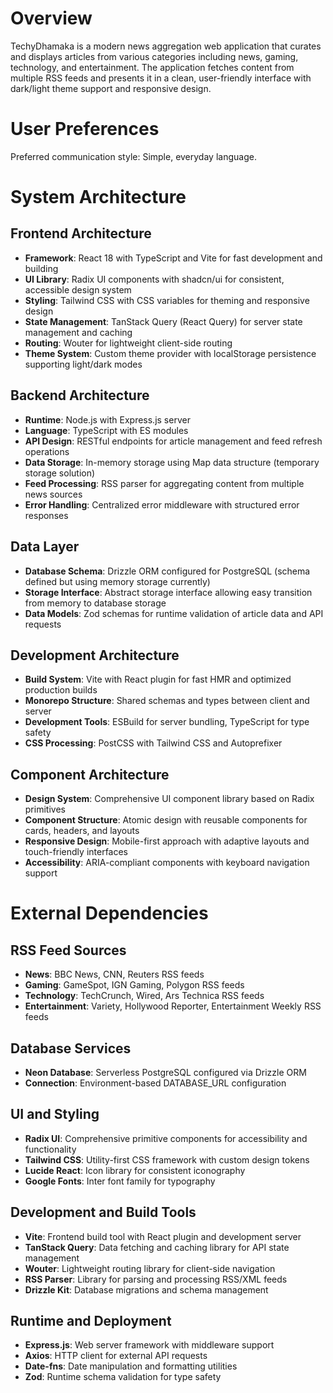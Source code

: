# Overview

TechyDhamaka is a modern news aggregation web application that curates and displays articles from various categories including news, gaming, technology, and entertainment. The application fetches content from multiple RSS feeds and presents it in a clean, user-friendly interface with dark/light theme support and responsive design.

# User Preferences

Preferred communication style: Simple, everyday language.

# System Architecture

## Frontend Architecture
- **Framework**: React 18 with TypeScript and Vite for fast development and building
- **UI Library**: Radix UI components with shadcn/ui for consistent, accessible design system
- **Styling**: Tailwind CSS with CSS variables for theming and responsive design
- **State Management**: TanStack Query (React Query) for server state management and caching
- **Routing**: Wouter for lightweight client-side routing
- **Theme System**: Custom theme provider with localStorage persistence supporting light/dark modes

## Backend Architecture
- **Runtime**: Node.js with Express.js server
- **Language**: TypeScript with ES modules
- **API Design**: RESTful endpoints for article management and feed refresh operations
- **Data Storage**: In-memory storage using Map data structure (temporary storage solution)
- **Feed Processing**: RSS parser for aggregating content from multiple news sources
- **Error Handling**: Centralized error middleware with structured error responses

## Data Layer
- **Database Schema**: Drizzle ORM configured for PostgreSQL (schema defined but using memory storage currently)
- **Storage Interface**: Abstract storage interface allowing easy transition from memory to database storage
- **Data Models**: Zod schemas for runtime validation of article data and API requests

## Development Architecture
- **Build System**: Vite with React plugin for fast HMR and optimized production builds
- **Monorepo Structure**: Shared schemas and types between client and server
- **Development Tools**: ESBuild for server bundling, TypeScript for type safety
- **CSS Processing**: PostCSS with Tailwind CSS and Autoprefixer

## Component Architecture
- **Design System**: Comprehensive UI component library based on Radix primitives
- **Component Structure**: Atomic design with reusable components for cards, headers, and layouts
- **Responsive Design**: Mobile-first approach with adaptive layouts and touch-friendly interfaces
- **Accessibility**: ARIA-compliant components with keyboard navigation support

# External Dependencies

## RSS Feed Sources
- **News**: BBC News, CNN, Reuters RSS feeds
- **Gaming**: GameSpot, IGN Gaming, Polygon RSS feeds  
- **Technology**: TechCrunch, Wired, Ars Technica RSS feeds
- **Entertainment**: Variety, Hollywood Reporter, Entertainment Weekly RSS feeds

## Database Services
- **Neon Database**: Serverless PostgreSQL configured via Drizzle ORM
- **Connection**: Environment-based DATABASE_URL configuration

## UI and Styling
- **Radix UI**: Comprehensive primitive components for accessibility and functionality
- **Tailwind CSS**: Utility-first CSS framework with custom design tokens
- **Lucide React**: Icon library for consistent iconography
- **Google Fonts**: Inter font family for typography

## Development and Build Tools
- **Vite**: Frontend build tool with React plugin and development server
- **TanStack Query**: Data fetching and caching library for API state management
- **Wouter**: Lightweight routing library for client-side navigation
- **RSS Parser**: Library for parsing and processing RSS/XML feeds
- **Drizzle Kit**: Database migrations and schema management

## Runtime and Deployment
- **Express.js**: Web server framework with middleware support
- **Axios**: HTTP client for external API requests
- **Date-fns**: Date manipulation and formatting utilities
- **Zod**: Runtime schema validation for type safety